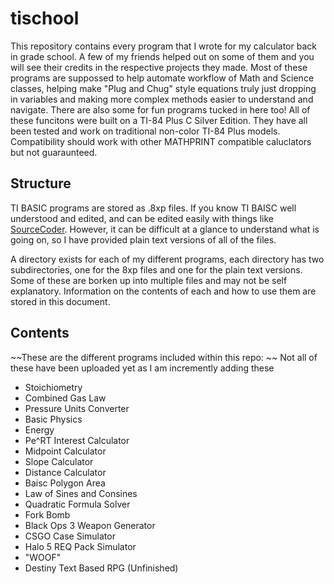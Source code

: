 # tischool
This repository contains every program that I wrote for my calculator back in grade school. A few of my friends helped out on some of them and you will see their credits in the respective projects they made. Most of these programs are suppossed to help automate workflow of Math and Science classes, helping make "Plug and Chug" style equations truly just dropping in variables and making more complex methods easier to understand and navigate. There are also some for fun programs tucked in here too! All of these funcitons were built on a TI-84 Plus C Silver Edition. They have all been tested and work on traditional non-color TI-84 Plus models. Compatibility should work with other MATHPRINT compatible caluclators but not guaraunteed. 

## Structure
TI BASIC programs are stored as .8xp files. If you know TI BAISC well understood and edited, and can be edited easily with things like [SourceCoder](https://www.cemetech.net/sc/). However, it can be difficult at a glance to understand what is going on, so I have provided plain text versions of all of the files. 

A directory exists for each of my different programs, each directory has two subdirectories, one for the 8xp files and one for the plain text versions. Some of these are borken up into multiple files and may not be self explanatory. Information on the contents of each and how to use them are stored in this document. 

## Contents 
~~These are the different programs included within this repo: ~~
Not all of these have been uploaded yet as I am incremently adding these
- Stoichiometry
- Combined Gas Law
- Pressure Units Converter
- Basic Physics
- Energy
- Pe^RT Interest Calculator
- Midpoint Calculator
- Slope Calculator
- Distance Calculator
- Baisc Polygon Area
- Law of Sines and Consines
- Quadratic Formula Solver
- Fork Bomb
- Black Ops 3 Weapon Generator
- CSGO Case Simulator
- Halo 5 REQ Pack Simulator
- "WOOF"
- Destiny Text Based RPG (Unfinished)

